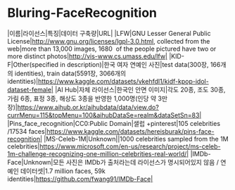 # Bluring-FaceRecognition

|이름|라이선스|특징|데이터 구축량|URL|
|LFW|GNU Lesser General Public License|http://www.gnu.org/licenses/lgpl-3.0.html, collected from the web|more than 13,000 images, 1680
 of the people pictured have two or more distinct photos|http://vis-www.cs.umass.edu/lfw|
|KID-F|Other(specified in description)|한국 여자 연예인 사진|test data(300장, 166개의 identities), train data(5591장, 3066개의 identities)|https://www.kaggle.com/datasets/vkehfdl1/kidf-kpop-idol-dataset-female|
|AI Hub|자체 라이선스|한국인 안면 이미지|각도 20종, 조도 30종, 가림 6종, 표정 3종, 해상도 3종을 반영한 1,000명(인당 약 3만장)|https://www.aihub.or.kr/aihubdata/data/view.do?currMenu=115&topMenu=100&aihubDataSe=realm&dataSetSn=83|
|Pins_face_recognition|CC0:Public Domain|샐럽 +pinterest|105 celebrities /17534 faces|https://www.kaggle.com/datasets/hereisburak/pins-face-recognition|
|MS-Celeb-1M|Unknown||1000 celebrities sampled from the 1M celebrities|https://www.microsoft.com/en-us/research/project/ms-celeb-1m-challenge-recognizing-one-million-celebrities-real-world/|
|IMDb-Face|Unknown|모든 사진은 IMDb가 출처라는데 라이선스가 명시되어있지 않음 / 연예인 데이터셋|1.7 million faces, 59k identities|https://github.com/fwang91/IMDb-Face|

